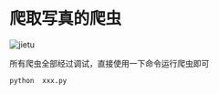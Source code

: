 # 爬取写真的爬虫

![jietu](https://gitee.com/MyTuChuang/tuchuang/raw/master/img/jietu.png)

所有爬虫全部经过调试，直接使用一下命令运行爬虫即可

```
python  xxx.py
```
